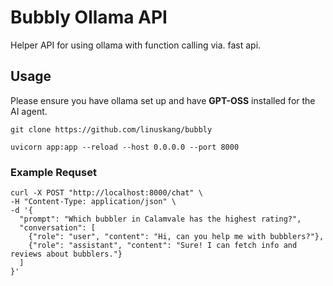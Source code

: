 # Bubbly Ollama API

Helper API for using ollama with function calling via. fast api.

## Usage

Please ensure you have ollama set up and have **GPT-OSS** installed for the AI agent.

```git
git clone https://github.com/linuskang/bubbly

uvicorn app:app --reload --host 0.0.0.0 --port 8000 
```

### Example Requset

```commandline
curl -X POST "http://localhost:8000/chat" \
-H "Content-Type: application/json" \
-d '{
  "prompt": "Which bubbler in Calamvale has the highest rating?",
  "conversation": [
    {"role": "user", "content": "Hi, can you help me with bubblers?"},
    {"role": "assistant", "content": "Sure! I can fetch info and reviews about bubblers."}
  ]
}'
```